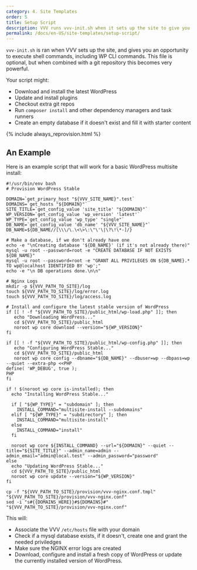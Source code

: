 ```yaml
---
category: 4. Site Templates
order: 5
title: Setup Script
description: VVV runs vvv-init.sh when it sets up the site to give you an opportunity to execute shell commands.
permalink: /docs/en-US/site-templates/setup-script/
---
```


`vvv-init.sh` is ran when VVV sets up the site, and gives you an opportunity to execute shell commands, including WP CLI commands. This file is optional, but when combined with a git repository this becomes very powerful.

Your script might:
 - Download and install the latest WordPress
 - Update and install plugins
 - Checkout extra git repos
 - Run `composer install` and other dependency managers and task runners
 - Create an empty database if it doesn't exist and fill it with starter content

{% include always_reprovision.html %}

## An Example

Here is an example script that will work for a basic WordPress multisite install:

```shell
#!/usr/bin/env bash
# Provision WordPress Stable

DOMAIN=`get_primary_host "${VVV_SITE_NAME}".test`
DOMAINS=`get_hosts "${DOMAIN}"`
SITE_TITLE=`get_config_value 'site_title' "${DOMAIN}"`
WP_VERSION=`get_config_value 'wp_version' 'latest'`
WP_TYPE=`get_config_value 'wp_type' "single"`
DB_NAME=`get_config_value 'db_name' "${VVV_SITE_NAME}"`
DB_NAME=${DB_NAME//[\\\/\.\<\>\:\"\'\|\?\!\*-]/}

# Make a database, if we don't already have one
echo -e "\nCreating database '${DB_NAME}' (if it's not already there)"
mysql -u root --password=root -e "CREATE DATABASE IF NOT EXISTS ${DB_NAME}"
mysql -u root --password=root -e "GRANT ALL PRIVILEGES ON ${DB_NAME}.* TO wp@localhost IDENTIFIED BY 'wp';"
echo -e "\n DB operations done.\n\n"

# Nginx Logs
mkdir -p ${VVV_PATH_TO_SITE}/log
touch ${VVV_PATH_TO_SITE}/log/error.log
touch ${VVV_PATH_TO_SITE}/log/access.log

# Install and configure the latest stable version of WordPress
if [[ ! -f "${VVV_PATH_TO_SITE}/public_html/wp-load.php" ]]; then
   echo "Downloading WordPress..."
   cd ${VVV_PATH_TO_SITE}/public_html
   noroot wp core download --version="${WP_VERSION}"
fi

if [[ ! -f "${VVV_PATH_TO_SITE}/public_html/wp-config.php" ]]; then
   echo "Configuring WordPress Stable..."
   cd ${VVV_PATH_TO_SITE}/public_html
   noroot wp core config --dbname="${DB_NAME}" --dbuser=wp --dbpass=wp --quiet --extra-php <<PHP
define( 'WP_DEBUG', true );
PHP
fi

if ! $(noroot wp core is-installed); then
  echo "Installing WordPress Stable..."

  if [ "${WP_TYPE}" = "subdomain" ]; then
    INSTALL_COMMAND="multisite-install --subdomains"
  elif [ "${WP_TYPE}" = "subdirectory" ]; then
    INSTALL_COMMAND="multisite-install"
  else
    INSTALL_COMMAND="install"
  fi

  noroot wp core ${INSTALL_COMMAND} --url="${DOMAIN}" --quiet --title="${SITE_TITLE}" --admin_name=admin --admin_email="admin@local.test" --admin_password="password"
else
  echo "Updating WordPress Stable..."
  cd ${VVV_PATH_TO_SITE}/public_html
  noroot wp core update --version="${WP_VERSION}"
fi

cp -f "${VVV_PATH_TO_SITE}/provision/vvv-nginx.conf.tmpl" "${VVV_PATH_TO_SITE}/provision/vvv-nginx.conf"
sed -i "s#{{DOMAINS_HERE}}#${DOMAINS}#" "${VVV_PATH_TO_SITE}/provision/vvv-nginx.conf"

```

This will:

 - Associate the VVV `/etc/hosts` file with your domain
 - Check if a mysql database exists, if it doesn't, create one and grant the needed priviledges
 - Make sure the NGINX error logs are created
 - Download, configure and install a fresh copy of WordPress or update the currently installed version of WordPress.
